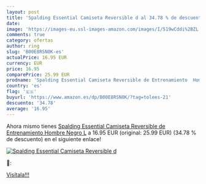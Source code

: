 ```yaml
---
layout: post
title: 'Spalding Essential Camiseta Reversible d al 34.78 % de descuento'
date: 
image: 'https://images-eu.ssl-images-amazon.com/images/I/519wCddi%2BZL._SL200_.jpg'
comments: true
category: ofertas
author: ring
slug: 'B00E8RSN0K-es'
actualPrice: 16.95 EUR
currency: EUR
price: 16.95
comparePrice: 25.99 EUR
prodname: 'Spalding Essential Camiseta Reversible de Entrenamiento  Hombre  Negro  L'
country: 'es'
flag: '🇪🇸'
buyurl: 'https://www.amazon.es/dp/B00E8RSN0K/?tag=tolees-21'
descuento: '34.78'
average: '16.95'
---
```


Ahora mismo tienes [Spalding Essential Camiseta Reversible de Entrenamiento  Hombre  Negro  L](https://www.amazon.es/dp/B00E8RSN0K/?tag=tolees-21) a 16.95 EUR (original: 25.99 EUR) (34.78 %  de descuento) en el siguiente enlace!

[![Spalding Essential Camiseta Reversible d](https://images-eu.ssl-images-amazon.com/images/I/519wCddi%2BZL._SL200_.jpg)](https://www.amazon.es/dp/B00E8RSN0K/?tag=tolees-21)

🔎:


[Visítala!!!](https://www.amazon.es/dp/B00E8RSN0K/?tag=tolees-21)
